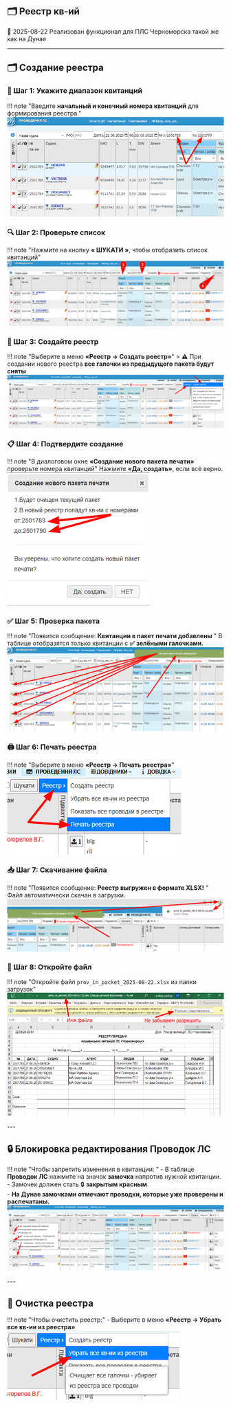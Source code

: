 ## 🗂️ Реестр кв-ий
<span class="quick-highlight date">📅 2025-08-22</span> Реализован функционал для ПЛС Черноморска такой же как на Дунае

---

## 🗂️ Создание реестра
### 🔢 Шаг 1: Укажите диапазон квитанций
!!! note "Введите **начальный и конечный номера квитанций** для формирования реестра."
    ![Диапазон квитанций](images/reestr_001.png)  

<div class="no-break">

### 🔍 Шаг 2: Проверьте список 
!!! note "Нажмите на кнопку **« ШУКАТИ »**, чтобы отобразить список квитанций"
    ![Список квитанций](images/reestr_002.png)  

</div>
<div class="no-break">

### 🧾 Шаг 3: Создайте реестр  
!!! note "Выберите в меню **«Реестр → Создать реестр»**"
    > ⚠️ При создании нового реестра **все галочки из предыдущего пакета будут сняты**  
    ![Создание реестра](images/reestr_003.png)

</div>
<div class="no-break">

### 📋 Шаг 4: Подтвердите создание  
!!! note "В диалоговом окне **«Создание нового пакета печати»** проверьте номера квитанций"
    Нажмите **«Да, создать»**, если всё верно.  
    ![Подтверждение](images/reestr_004.png)

</div>
<div class="no-break">

### ✅ Шаг 5: Проверка пакета  
!!! note "Появится сообщение:  **Квитанции в пакет печати добавлены**  "
    В таблице отобразятся только квитанции с **✅ зелёными галочками**.  
    ![Галочки в таблице](images/reestr_005.png)

</div>
<div class="no-break">

### 🖨️ Шаг 6: Печать реестра  
!!! note "Выберите в меню **«Реестр → Печать реестра»**"
    ![Печать реестра](images/reestr_006.png)

</div>
<div class="no-break">

### 📥 Шаг 7: Скачивание файла  
!!! note "Появится сообщение:  **Реестр выгружен в формате XLSX!**  "
    Файл автоматически скачан в загрузки.  
    ![Скачивание файла](images/reestr_007.png)

</div>
<div class="no-break">

### 📂 Шаг 8: Откройте файл  
!!! note "Откройте файл `prov_in_packet_2025-08-22.xlsx` из папки загрузок"
    ![Открытие файла](images/reestr_008.png)

</div>
---

<div class="no-break">

## 🔒 Блокировка редактирования Проводок ЛС
!!! note "Чтобы запретить изменения в квитанции:  "
    - В таблице **Проводок ЛС** нажмите на значок **замочка** напротив нужной квитанции.  
    - Замочек должен стать 🔒 **закрытым красным**.  
    - **На Дунае замочками отмечают проводки, которые уже проверены и распечатаны.**  
    ![Замочек](images/reestr_010.png)

</div>
---
<div class="no-break">

## 🧹 Очистка реестра
!!! note "Чтобы очистить реестр:"
    - Выберите в меню **«Реестр → Убрать все кв-ии из реестра»**  
    ![Очистка реестра](images/reestr_009.png)

</div>